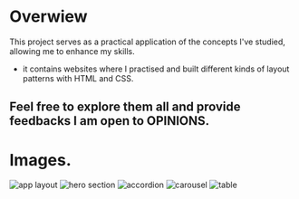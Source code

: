 # Overwiew
This project serves as a practical application of the concepts I've studied, allowing me to enhance my skills.
   - it contains websites where I practised and built different kinds of layout patterns with HTML and CSS.
     
 ## Feel free to explore them all and provide feedbacks I am open to OPINIONS.

 # Images.
  ![app layout](https://github.com/user-attachments/assets/d7709051-b67b-4f9e-b78c-ba66fd284d4b)
![hero section](https://github.com/user-attachments/assets/4d269e76-3a99-4641-8082-f39c43824a4d)
![accordion](https://github.com/user-attachments/assets/5a1f8974-6ad5-4b2d-a366-ff0a0bdda32b)
![carousel](https://github.com/user-attachments/assets/f510e651-fa13-4c1e-af52-2cb561e19c54)
![table](https://github.com/user-attachments/assets/65ff62e0-1172-4770-9d22-a45ad272dc26)

